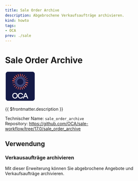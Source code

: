 ```yaml
---
title: Sale Order Archive
description: Abgebrochene Verkaufsaufträge archivieren.
kind: howto
tags:
- OCA
prev: ./sale
---
```

# Sale Order Archive
![icon_oca_app](attachments/icon_oca_app.png)

{{ $frontmatter.description }}

Technischer Name: `sale_order_archive`\
Repository: <https://github.com/OCA/sale-workflow/tree/17.0/sale_order_archive>

## Verwendung

### Verkausaufträge archivieren

Mit dieser Erweiterung können Sie abgebrochene Angebote und Verkaufsaufträge archivieren.